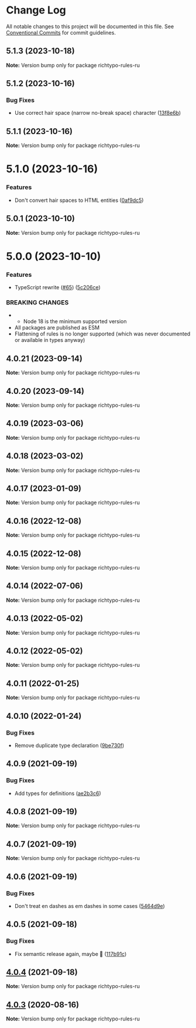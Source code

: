 # Change Log

All notable changes to this project will be documented in this file. See [Conventional Commits](https://conventionalcommits.org) for commit guidelines.

## 5.1.3 (2023-10-18)

**Note:** Version bump only for package richtypo-rules-ru

## 5.1.2 (2023-10-16)

### Bug Fixes

- Use correct hair space (narrow no-break space) character ([13f8e6b](https://github.com/sapegin/richtypo.js/commit/13f8e6ba93a2459ab7d75069ebe5db4f76fe91b2))

## 5.1.1 (2023-10-16)

**Note:** Version bump only for package richtypo-rules-ru

# 5.1.0 (2023-10-16)

### Features

- Don't convert hair spaces to HTML entities ([0af9dc5](https://github.com/sapegin/richtypo.js/commit/0af9dc5e9acb5fe26b3680d9412b8a597943998d))

## 5.0.1 (2023-10-10)

**Note:** Version bump only for package richtypo-rules-ru

# 5.0.0 (2023-10-10)

### Features

- TypeScript rewrite ([#65](https://github.com/sapegin/richtypo.js/issues/65)) ([5c206ce](https://github.com/sapegin/richtypo.js/commit/5c206cebee607d76f143eed4ca5de88beff085dd))

### BREAKING CHANGES

- - Node 18 is the minimum supported version
- All packages are published as ESM
- Flattening of rules is no longer supported (which was never documented or available in types anyway)

## 4.0.21 (2023-09-14)

**Note:** Version bump only for package richtypo-rules-ru

## 4.0.20 (2023-09-14)

**Note:** Version bump only for package richtypo-rules-ru

## 4.0.19 (2023-03-06)

**Note:** Version bump only for package richtypo-rules-ru

## 4.0.18 (2023-03-02)

**Note:** Version bump only for package richtypo-rules-ru

## 4.0.17 (2023-01-09)

**Note:** Version bump only for package richtypo-rules-ru

## 4.0.16 (2022-12-08)

**Note:** Version bump only for package richtypo-rules-ru

## 4.0.15 (2022-12-08)

**Note:** Version bump only for package richtypo-rules-ru

## 4.0.14 (2022-07-06)

**Note:** Version bump only for package richtypo-rules-ru

## 4.0.13 (2022-05-02)

**Note:** Version bump only for package richtypo-rules-ru

## 4.0.12 (2022-05-02)

**Note:** Version bump only for package richtypo-rules-ru

## 4.0.11 (2022-01-25)

**Note:** Version bump only for package richtypo-rules-ru

## 4.0.10 (2022-01-24)

### Bug Fixes

- Remove duplicate type declaration ([9be730f](https://github.com/sapegin/richtypo.js/commit/9be730f453136bfd34a96547e979844300f9447c))

## 4.0.9 (2021-09-19)

### Bug Fixes

- Add types for definitions ([ae2b3c6](https://github.com/sapegin/richtypo.js/commit/ae2b3c6f97a2300dc0f57e9c54c43d5b862a46bc))

## 4.0.8 (2021-09-19)

**Note:** Version bump only for package richtypo-rules-ru

## 4.0.7 (2021-09-19)

**Note:** Version bump only for package richtypo-rules-ru

## 4.0.6 (2021-09-19)

### Bug Fixes

- Don't treat en dashes as em dashes in some cases ([5464d9e](https://github.com/sapegin/richtypo.js/commit/5464d9e3c10aceec6ca2ee90666ac73eb8585972))

## 4.0.5 (2021-09-18)

### Bug Fixes

- Fix semantic release again, maybe 🦜 ([117b91c](https://github.com/sapegin/richtypo.js/commit/117b91cf8affab8b4e216dab74c05d8d854ef1fd))

## [4.0.4](https://github.com/sapegin/richtypo.js/compare/richtypo-rules-ru@4.0.3...richtypo-rules-ru@4.0.4) (2021-09-18)

**Note:** Version bump only for package richtypo-rules-ru

## [4.0.3](https://github.com/sapegin/richtypo.js/compare/richtypo-rules-ru@4.0.2...richtypo-rules-ru@4.0.3) (2020-08-16)

**Note:** Version bump only for package richtypo-rules-ru
